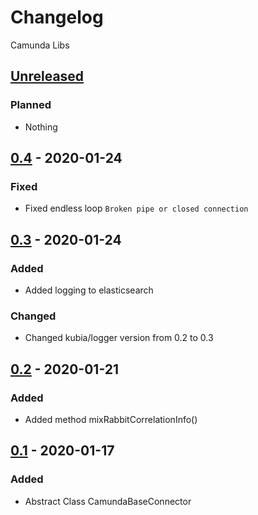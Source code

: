 # Changelog

Camunda Libs

## [Unreleased]

### Planned
- Nothing

## [0.4] - 2020-01-24

### Fixed
- Fixed endless loop `Broken pipe or closed connection`

## [0.3] - 2020-01-24

### Added
- Added logging to elasticsearch

### Changed
- Changed kubia/logger version from 0.2 to 0.3

## [0.2] - 2020-01-21

### Added
- Added method mixRabbitCorrelationInfo()

## [0.1] - 2020-01-17

### Added
- Abstract Class CamundaBaseConnector

[unreleased]: https://gitlab.com/quancy-core/libs-camunda/-/tags/0.4
[0.4]: https://gitlab.com/quancy-core/libs-camunda/-/tags/0.4
[0.3]: https://gitlab.com/quancy-core/libs-camunda/-/tags/0.3
[0.2]: https://gitlab.com/quancy-core/libs-camunda/-/tags/0.2
[0.1]: https://gitlab.com/quancy-core/libs-camunda/-/tags/0.1
